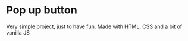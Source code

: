 # Pop up button
Very simple project, just to have fun. Made with HTML, CSS and a bit of vanilla JS 
